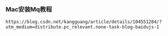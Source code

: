 ### Mac安装Mq教程
    https://blog.csdn.net/kangguang/article/details/104551284/?utm_medium=distribute.pc_relevant.none-task-blog-baidujs-1
